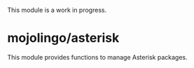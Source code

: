 This module is a work in progress.

mojolingo/asterisk
==================

This module provides functions to manage Asterisk packages.
